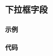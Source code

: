 # 下拉框字段

## 示例

<sample path="dropdown-2"></sample>

## 代码

<code path="dropdown-2.tsx" class="language-js"></code>